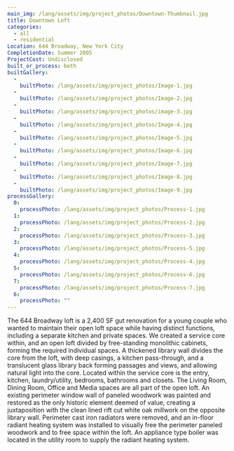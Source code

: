 ```yaml
---
main_img: /lang/assets/img/project_photos/Downtown-Thumbnail.jpg
title: Downtown Loft
categories:
  - all
  - residential
Location: 644 Broadway, New York City
CompletionDate: Summer 2005
ProjectCost: Undisclosed
built_or_process: both
builtGallery:
  - 
    builtPhoto: /lang/assets/img/project_photos/Image-1.jpg
  - 
    builtPhoto: /lang/assets/img/project_photos/Image-2.jpg
  - 
    builtPhoto: /lang/assets/img/project_photos/image-3.jpg
  - 
    builtPhoto: /lang/assets/img/project_photos/Image-4.jpg
  - 
    builtPhoto: /lang/assets/img/project_photos/Image-5.jpg
  - 
    builtPhoto: /lang/assets/img/project_photos/Image-6.jpg
  - 
    builtPhoto: /lang/assets/img/project_photos/Image-7.jpg
  - 
    builtPhoto: /lang/assets/img/project_photos/Image-8.jpg
  - 
    builtPhoto: /lang/assets/img/project_photos/Image-9.jpg
processGallery:
  0:
    processPhoto: /lang/assets/img/project_photos/Process-1.jpg
  1:
    processPhoto: /lang/assets/img/project_photos/Process-2.jpg
  2:
    processPhoto: /lang/assets/img/project_photos/Process-3.jpg
  3:
    processPhoto: /lang/assets/img/project_photos/Process-5.jpg
  4:
    processPhoto: /lang/assets/img/project_photos/Process-4.jpg
  5:
    processPhoto: /lang/assets/img/project_photos/Process-6.jpg
  7:
    processPhoto: /lang/assets/img/project_photos/Process-7.jpg
  6:
    processPhoto: ""
---
```

<p>
	 The 644 Broadway loft is a 2,400 SF gut renovation for a young couple who wanted to maintain their open loft space while having distinct functions, including a separate kitchen and private spaces.  We created a service core within, and an open loft divided by free-standing monolithic cabinets, forming the required individual spaces.  A thickened library wall divides the core from the loft, with deep casings, a kitchen pass-through, and a translucent glass library back forming passages and views, and allowing natural light into the core.  Located within the service core is the entry, kitchen, laundry/utility, bedrooms, bathrooms and closets.   The Living Room, Dining Room, Office and Media spaces are all part of the open loft.   An existing perimeter window wall of paneled woodwork was painted and restored as the only historic element deemed of value, creating a juxtaposition with the clean lined rift cut white oak millwork on the opposite library wall.  Perimeter cast iron radiators were removed, and an in-floor radiant heating system was installed to visually free the perimeter paneled woodwork and to free space within the loft.  An appliance type boiler was located in the utility room to supply the radiant heating system.
</p>